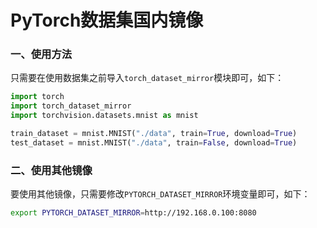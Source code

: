 # PyTorch数据集国内镜像

### 一、使用方法

只需要在使用数据集之前导入`torch_dataset_mirror`模块即可，如下：

```python
import torch
import torch_dataset_mirror
import torchvision.datasets.mnist as mnist

train_dataset = mnist.MNIST("./data", train=True, download=True)
test_dataset = mnist.MNIST("./data", train=False, download=True)
```

### 二、使用其他镜像

要使用其他镜像，只需要修改`PYTORCH_DATASET_MIRROR`环境变量即可，如下：

```bash
export PYTORCH_DATASET_MIRROR=http://192.168.0.100:8080
```